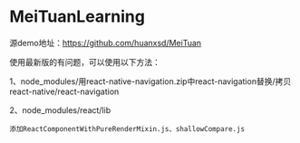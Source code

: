 # MeiTuanLearning

源demo地址：https://github.com/huanxsd/MeiTuan


使用最新版的有问题，可以使用以下方法：

1、node_modules/用react-native-navigation.zip中react-navigation替换/拷贝react-native/react-navigation

2、node_modules/react/lib
 
	添加ReactComponentWithPureRenderMixin.js、shallowCompare.js
	
